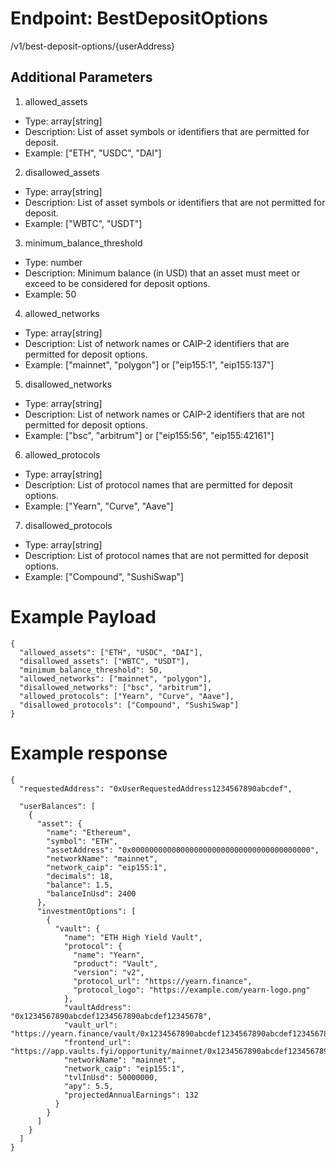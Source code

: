 # Endpoint: BestDepositOptions

/v1/best-deposit-options/{userAddress}

## Additional Parameters
1. allowed_assets
* Type: array[string]
* Description: List of asset symbols or identifiers that are permitted for deposit.
* Example: ["ETH", "USDC", "DAI"]
2. disallowed_assets
* Type: array[string]
* Description: List of asset symbols or identifiers that are not permitted for deposit.
* Example: ["WBTC", "USDT"]
3. minimum_balance_threshold
* Type: number
* Description: Minimum balance (in USD) that an asset must meet or exceed to be considered for deposit options.
* Example: 50
4. allowed_networks
* Type: array[string]
* Description: List of network names or CAIP-2 identifiers that are permitted for deposit options.
* Example: ["mainnet", "polygon"] or ["eip155:1", "eip155:137"]
5. disallowed_networks
* Type: array[string]
* Description: List of network names or CAIP-2 identifiers that are not permitted for deposit options.
* Example: ["bsc", "arbitrum"] or ["eip155:56", "eip155:42161"]
6. allowed_protocols
* Type: array[string]
* Description: List of protocol names that are permitted for deposit options.
* Example: ["Yearn", "Curve", "Aave"]
7. disallowed_protocols
* Type: array[string]
* Description: List of protocol names that are not permitted for deposit options.
* Example: ["Compound", "SushiSwap"]


# Example Payload
```
{
  "allowed_assets": ["ETH", "USDC", "DAI"],
  "disallowed_assets": ["WBTC", "USDT"],
  "minimum_balance_threshold": 50,
  "allowed_networks": ["mainnet", "polygon"],
  "disallowed_networks": ["bsc", "arbitrum"],
  "allowed_protocols": ["Yearn", "Curve", "Aave"],
  "disallowed_protocols": ["Compound", "SushiSwap"]
}
```
# Example response
```
{
  "requestedAddress": "0xUserRequestedAddress1234567890abcdef",

  "userBalances": [
    {
      "asset": {
        "name": "Ethereum",
        "symbol": "ETH",
        "assetAddress": "0x0000000000000000000000000000000000000000",
        "networkName": "mainnet",
        "network_caip": "eip155:1",
        "decimals": 18,
        "balance": 1.5,
        "balanceInUsd": 2400
      },
      "investmentOptions": [
        {
          "vault": {
            "name": "ETH High Yield Vault",
            "protocol": {
              "name": "Yearn",
              "product": "Vault",
              "version": "v2",
              "protocol_url": "https://yearn.finance",
              "protocol_logo": "https://example.com/yearn-logo.png"
            },
            "vaultAddress": "0x1234567890abcdef1234567890abcdef12345678",
            "vault_url": "https://yearn.finance/vault/0x1234567890abcdef1234567890abcdef12345678",
            "frontend_url": "https://app.vaults.fyi/opportunity/mainnet/0x1234567890abcdef1234567890abcdef12345678",
            "networkName": "mainnet",
            "network_caip": "eip155:1",
            "tvlInUsd": 50000000,
            "apy": 5.5,
            "projectedAnnualEarnings": 132
          }
        }
      ]
    }
  ]
}

```
